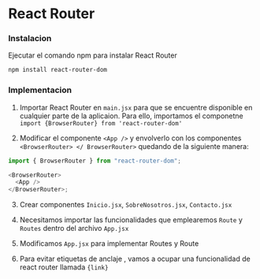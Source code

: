 # React Router

### Instalacion

Ejecutar el comando npm para instalar React Router

```sh
npm install react-router-dom
```

### Implementacion

1. Importar React Router en `main.jsx` para que se encuentre disponible en cualquier parte de la aplicaion.
   Para ello, importamos el componetne
   `import {BrowserRouter} from 'react-router-dom'`

2. Modificar el componente `<App />` y envolverlo con los componentes `<BrowserRouter> </ BrowserRouter>` quedando de la siguiente manera:

```javascript
import { BrowserRouter } from "react-router-dom";

<BrowserRouter>
  <App />
</BrowserRouter>;
```

3. Crear componentes `Inicio.jsx`, `SobreNosotros.jsx`, `Contacto.jsx`

4. Necesitamos importar las funcionalidades que emplearemos `Route` y `Routes` dentro del archivo `App.jsx`

5. Modificamos `App.jsx` para implementar Routes y Route
6. Para evitar etiquetas de anclaje <a></a>, vamos a ocupar una funcionalidad de react router llamada `{link}`
